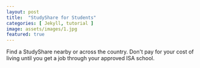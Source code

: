 ```yaml
---
layout: post
title:  "StudyShare for Students"
categories: [ Jekyll, tutorial ]
image: assets/images/1.jpg
featured: true
---
```

Find a StudyShare nearby or across the country. Don't pay for your cost of living until you get a job through your approved ISA school.
